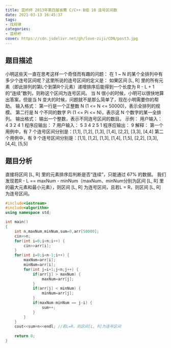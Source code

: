 ```yaml
---
title: 蓝桥杯 2013年第四届省赛 C/C++ B组 10 连号区间数
date: 2021-03-13 16:45:37
tags:
- 找规律
categories:
- 蓝桥杯
cover: https://cdn.jsdelivr.net/gh/love-ziji/CDN/post3.jpg
---
```


## 题目描述

小明这些天一直在思考这样一个奇怪而有趣的问题：
在 1 ~ N 的某个全排列中有多少个连号区间呢？这里所说的连号区间的定义是：
如果区间 [L, R] 里的所有元素（即此排列的第L个到第R个元素）递增排序后能得到一个长度为 R - L + 1 的“连续”数列，则称这个区间为连号区间。
当 N 很小的时候，小明可以很快地算出答案，但是当 N 变大的时候，问题就不是那么简单了，现在小明需要你的帮助。
输入格式：
第一行是一个正整数 N  (1 <= N <= 50000)，表示全排列的规模。
第二行是 N 个不同的数字 Pi (1 <= Pi <= N)，表示这 N 个数字的某一全排列。
输出格式：
输出一个整数，表示不同连号区间的数目。
示例：
用户输入：
4
3 2 4 1
程序应输出：
7
用户输入：
5
3 4 2 5 1
程序应输出：
9
解释：
第一个用例中，有 7 个连号区间分别是：[1,1], [1,2], [1,3], [1,4], [2,2], [3,3], [4,4]
第二个用例中，有 9 个连号区间分别是：[1,1], [1,2], [1,3], [1,4], [1,5], [2,2], [3,3], [4,4], [5,5]

## 题目分析

直接将区间 [L, R] 里的元素排序后判断是否“连续”，只能通过 67% 的数据。
我们发现若R - L == maxNum - minNum（maxNum、minNum分别为区间 [L, R] 里的最大元素和最小元素），则区间 [L, R] 为连号区间，且若L = R，则区间 [L, R] 为连号区间。

```c++
#include<iostream>
#include<algorithm>
using namespace std;

int main()
{
	int n,maxNum,minNum,sum=0,arr[50000];
	cin>>n;
	for(int i=0;i<n;i++) {
		cin>>arr[i];
	}
	for(int i=0;i<n-1;i++) {
		maxNum=arr[i];
		minNum=arr[i];
		for(int j=i+1;j<n;j++) {
			if(arr[j] > maxNum) {
				maxNum=arr[j];
			}
			if(arr[j] < minNum) {
				minNum=arr[j];
			}
			if(maxNum-minNum == j-i) { 
				sum++;
			}
		}
	}
	cout<<sum+n<<endl; //若L=R，则区间[L, R]为连号区间 
	
	return 0;
}
```

